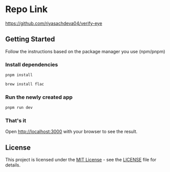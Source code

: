 # Repo Link 

https://github.com/riyasachdeva04/verify-eye



## Getting Started

Follow the instructions based on the package manager you use (npm/pnpm)

### Install dependencies


```bash
pnpm install
```

```bash
brew install flac
```

### Run the newly created app

```bash
pnpm run dev
```

### That's it

Open [http://localhost:3000](http://localhost:3000) with your browser to see the result.

## License

This project is licensed under the [MIT License](https://opensource.org/licenses/MIT) - see the [LICENSE](LICENSE) file for details.
